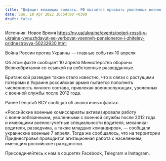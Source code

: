 ```yaml
---
title: "Дефицит желающих воевать. РФ пытается призвать уволенных военных и начала вербовку в Приднестровье — британская разведка"
date: Sun, 10 Apr 2022 10:54:00 +0300
draft: false
---
```

Источник: Новое Время https://nv.ua/ukraine/events/poteri-rossii-v-ukraine-vynuzhdayut-ee-verbovat-voennyh-pensionerov-i-zhiteley-pridnestrovya-50232630.html


Война России против Украины — главные события 10 апреля

Об этом факте сообщает 10 апреля Министерство обороны Великобритании со ссылкой на собственные разведданные.

Британской разведке также стало известно, что в связи с растущими потерями в Украине российская армия пытается пополнить численность личного состава, привлекая военнослужащих, уволенных с военной службы после 2012 года.

Ранее Генштаб ВСУ сообщал об аналогичных фактах.

«Российские военные комиссариаты активизировали работу с военнообязанными, уволенными с военной службы после 2012 года и имеющими военно-учетные специальности водителя, механика-водителя, разведчика, а также младших командиров», — сообщали украинские военные 7 апреля. Тогда же сообщалось, что на территории Приднестровья проводится агитационная работа с населением, имеющим российское гражданство.

Присоединяйтесь к нам в соцсетях Facebook, Telegram и Instagram.
